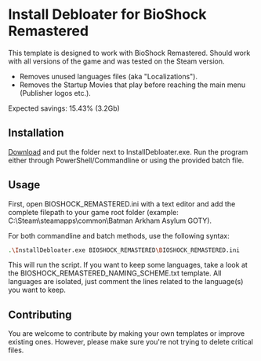 # Install Debloater for BioShock Remastered

This template is designed to work with BioShock Remastered. Should work with all versions of the game and was tested on the Steam version. 
- Removes unused languages files (aka "Localizations").
- Removes the Startup Movies that play before reaching the main menu (Publisher logos etc.).

Expected savings: 15.43% (3.2Gb)

## Installation

[Download](https://github.com/neatodev/InstallDebloater/blob/main/templates/BIOSHOCK_REMASTERED/BIOSHOCK_REMASTERED.zip) and put the folder next to InstallDebloater.exe. Run the program either through PowerShell/Commandline or using the provided batch file.

## Usage

First, open BIOSHOCK_REMASTERED.ini with a text editor and add the complete filepath to your game root folder (example: C:\Steam\steamapps\common\Batman Arkham Asylum GOTY).

For both commandline and batch methods, use the following syntax:

```bash
.\InstallDebloater.exe BIOSHOCK_REMASTERED\BIOSHOCK_REMASTERED.ini
```
This will run the script.
If you want to keep some languages, take a look at the BIOSHOCK_REMASTERED_NAMING_SCHEME.txt template. All languages are isolated, just comment the lines related to the language(s) you want to keep. 

## Contributing
You are welcome to contribute by making your own templates or improve existing ones. However, please make sure you're not trying to delete critical files. 